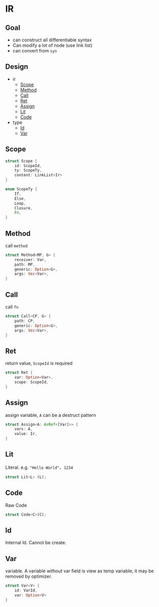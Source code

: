 # IR

## Goal

- can construct all differentiable syntax
- Can modify a lot of node (use link list)
- can convert from `syn`

## Design

- ir
  - [Scope](#scope)
  - [Method](#method)
  - [Call](#call)
  - [Ret](#ret)
  - [Assign](#assign)
  - [Lit](#lit)
  - [Code](#code)
- type
  - [Id](#id)
  - [Var](#var)

## Scope

```rust
struct Scope {
    id: ScopeId,
    ty: ScopeTy,
    content: LinkList<Ir>
}
```

```rust
enum ScopeTy {
    If,
    Else,
    Loop,
    Closure,
    Fn,
}
```

## Method

call `method`

```rust
struct Method<MP, G> {
    receiver: Var,
    path: MP,
    generic: Option<G>,
    args: Vec<Var>,
}
```

## Call

call `fn`

```rust
struct Call<CP, G> {
    path: CP,
    generic: Option<G>,
    args: Vec<Var>,
}
```

## Ret

return value, `ScopeId` is required

```rust
struct Ret {
    var: Option<Var>,
    scope: ScopeId,
}
```

## Assign

assign variable, `A` can be a destruct pattern

```rust
struct Assign<A: AsRef<[Var]>> {
    vars: A,
    value: Ir,
}
```

## Lit

Literal. e.g. `"Hello World"`、`1234`

```rust
struct Lit<L> (L);
```

## Code

Raw Code

```rust
struct Code<C>(C);
```

## Id

Internal Id. Cannot be create.

## Var

variable. A variable without var field is view as temp variable, it may be removed by optimizer.

```rust
struct Var<V> {
    id: VarId,
    var: Option<V>
}
```
